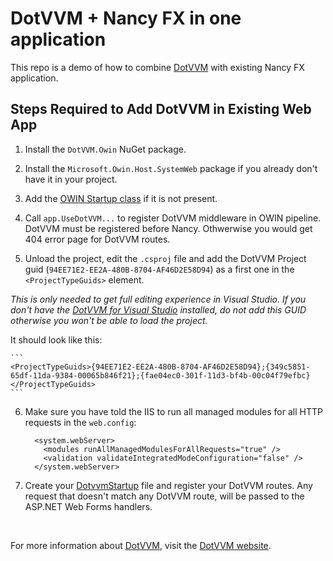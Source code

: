 # DotVVM + Nancy FX in one application

This repo is a demo of how to combine [DotVVM](https://github.com/riganti/dotvvm) with existing Nancy FX application.



## Steps Required to Add DotVVM in Existing Web App

1. Install the `DotVVM.Owin` NuGet package.

2. Install the `Microsoft.Owin.Host.SystemWeb` package if you already don't have it in your project.

3. Add the [OWIN Startup class](src/DotvvmNancyIntegration/Startup.cs) if it is not present.

4. Call `app.UseDotVVM...` to register DotVVM middleware in OWIN pipeline. DotVVM must be registered before Nancy. Othwerwise you would get 404 error page for DotVVM routes.

5. Unload the project, edit the `.csproj` file and add the DotVVM Project guid (`94EE71E2-EE2A-480B-8704-AF46D2E58D94`) 
as a first one in the `<ProjectTypeGuids>` element.

_This is only needed to get full editing experience in Visual Studio. If you don't have the [DotVVM for Visual Studio](https://www.dotvvm.com/landing/dotvvm-for-visual-studio-extension) installed, do not add this GUID otherwise you won't be able to load the project._

It should look like this:

    ```
    <ProjectTypeGuids>{94EE71E2-EE2A-480B-8704-AF46D2E58D94};{349c5851-65df-11da-9384-00065b846f21};{fae04ec0-301f-11d3-bf4b-00c04f79efbc}</ProjectTypeGuids>
    ```

6. Make sure you have told the IIS to run all managed modules for all HTTP requests in the `web.config`:

    ```
      <system.webServer>
        <modules runAllManagedModulesForAllRequests="true" />
        <validation validateIntegratedModeConfiguration="false" />
      </system.webServer>
    ```

7. Create your [DotvvmStartup](src/WebFormsDotVVMCombo/DotvvmStartup.cs) file and register your DotVVM routes.
Any request that doesn't match any DotVVM route, will be passed to the ASP.NET Web Forms handlers.

<br />

For more information about [DotVVM](https://github.com/riganti/dotvvm), visit the [DotVVM website](https://www.dotvvm.com).
